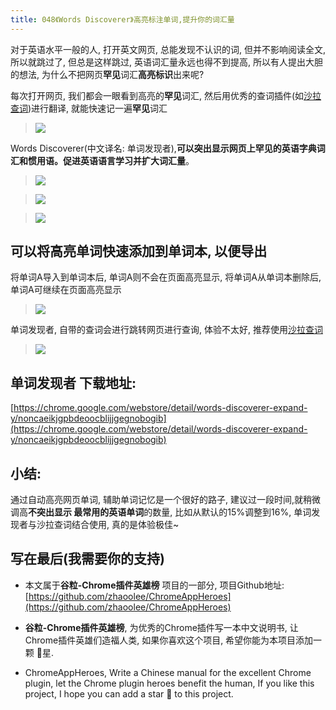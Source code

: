 ```yaml
---
title: 048《Words Discoverer》高亮标注单词,提升你的词汇量
---
```

对于英语水平一般的人, 打开英文网页, 总能发现不认识的词, 但并不影响阅读全文, 所以就跳过了, 但总是这样跳过, 英语词汇量永远也得不到提高, 所以有人提出大胆的想法, 为什么不把网页**罕见**词汇**高亮标识**出来呢?

每次打开网页, 我们都会一眼看到高亮的**罕见**词汇, 然后用优秀的查词插件(如[沙拉查词](https://zhaoolee.gitbooks.io/chrome/content/037.html))进行翻译, 就能快速记一遍**罕见**词汇 

> ![](https://v2fy.com/asset/048_words_discoverer/305439fdd84017da654e00f16aaee752.gif)

Words Discoverer(中文译名: 单词发现者),**可以突出显示网页上罕见的英语字典词汇和惯用语。促进英语语言学习并扩大词汇量**。

> ![](https://v2fy.com/asset/048_words_discoverer/ac7320b45ddfdcebc8b27472a7a39e41.png)

> ![](https://v2fy.com/asset/048_words_discoverer/d35fb65356e42324b382ec9f57556c51.png)

> ![](https://v2fy.com/asset/048_words_discoverer/96bd0457aef3580b4fcc98b5a790b29c.png)

## 可以将高亮单词快速添加到单词本, 以便导出

将单词A导入到单词本后, 单词A则不会在页面高亮显示, 将单词A从单词本删除后, 单词A可继续在页面高亮显示 

> ![](https://v2fy.com/asset/048_words_discoverer/7eeffa4c41915dfd279c25c594a7cdef.gif)

单词发现者, 自带的查词会进行跳转网页进行查询, 体验不太好, 推荐使用[沙拉查词](https://zhaoolee.gitbooks.io/chrome/content/037.html)

> ![](https://v2fy.com/asset/048_words_discoverer/78ef56e22fabc7095aa2348f6b44861d.gif)

## 单词发现者 下载地址:

[https://chrome.google.com/webstore/detail/words-discoverer-expand-y/noncaeikjgpbdeoocblijjgegnobogib](https://chrome.google.com/webstore/detail/words-discoverer-expand-y/noncaeikjgpbdeoocblijjgegnobogib)

## 小结:

通过自动高亮网页单词, 辅助单词记忆是一个很好的路子, 建议过一段时间,就稍微调高**不突出显示 最常用的英语单词**的数量, 比如从默认的15%调整到16%,  单词发现者与沙拉查词结合使用, 真的是体验极佳~

## 写在最后(我需要你的支持)

- 本文属于**谷粒-Chrome插件英雄榜** 项目的一部分, 项目Github地址: [https://github.com/zhaoolee/ChromeAppHeroes](https://github.com/zhaoolee/ChromeAppHeroes)

- **谷粒-Chrome插件英雄榜**, 为优秀的Chrome插件写一本中文说明书, 让Chrome插件英雄们造福人类, 如果你喜欢这个项目, 希望你能为本项目添加一颗 🌟星.

- ChromeAppHeroes, Write a Chinese manual for the excellent Chrome plugin, let the Chrome plugin heroes benefit the human, If you like this project, I hope you can add a star 🌟 to this project.
